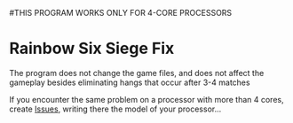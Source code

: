 #THIS PROGRAM WORKS ONLY FOR 4-CORE PROCESSORS

# Rainbow Six Siege Fix
The program does not change the game files, and does not affect the gameplay besides eliminating hangs that occur after 3-4 matches


If you encounter the same problem on a processor with more than 4 cores, create [Issues](https://github.com/makarasty/R6Fix/issues), writing there the model of your processor...
